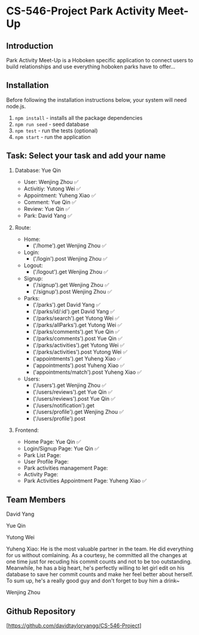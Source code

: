 # CS-546-Project Park Activity Meet-Up

## Introduction

Park Activity Meet-Up is a Hoboken specific application to connect users to build relationships and use everything hoboken parks have to offer...

## Installation

Before following the installation instructions below, your system will need node.js.

1. `npm install` - installs all the package dependencies
2. `npm run seed` - seed database
3. `npm test` - run the tests (optional)
4. `npm start` - run the application

## Task: Select your task and add your name

1. Database: Yue Qin
   - User: Wenjing Zhou :white_check_mark:
   - Activitiy: Yutong Wei :white_check_mark:
   - Appointment: Yuheng Xiao :white_check_mark:
   - Comment: Yue Qin :white_check_mark:
   - Review: Yue Qin :white_check_mark:
   - Park: David Yang :white_check_mark:
2. Route:

   - Home:
     - ('/home').get Wenjing Zhou :white_check_mark:
   - Login:
     - ('/login').post Wenjing Zhou :white_check_mark:
   - Logout:
     - ('/logout').get Wenjing Zhou :white_check_mark:
   - Signup:
     - ('/signup').get Wenjing Zhou :white_check_mark:
     - ('/signup').post Wenjing Zhou :white_check_mark:
   - Parks:
     - ('/parks').get David Yang :white_check_mark:
     - ('/parks/id/:id').get David Yang :white_check_mark:
     - ('/parks/search').get Yutong Wei :white_check_mark:
     - ('/parks/allParks').get Yutong Wei :white_check_mark:
     - ('/parks/comments').get Yue Qin :white_check_mark:
     - ('/parks/comments').post Yue Qin :white_check_mark:
     - ('/parks/activities').get Yutong Wei :white_check_mark:
     - ('/parks/activities').post Yutong Wei :white_check_mark:
     - ('appointments').get Yuheng Xiao :white_check_mark:
     - ('appointments').post Yuheng Xiao :white_check_mark:
     - ('appointments/match').post Yuheng Xiao :white_check_mark:
   - Users:
     - ('/users').get Wenjing Zhou :white_check_mark:
     - ('/users/reviews').get Yue Qin :white_check_mark:
     - ('/users/reviews').post Yue Qin :white_check_mark:
     - ('/users/notification').get
     - ('/users/profile').get Wenjing Zhou :white_check_mark:
     - ('/users/profile').post

3. Frontend:
   - Home Page: Yue Qin :white_check_mark:
   - Login/Signup Page: Yue Qin :white_check_mark:
   - Park List Page:
   - User Profile Page:
   - Park activities management Page:
   - Activity Page:
   - Park Activities Appointment Page: Yuheng Xiao :white_check_mark:

## Team Members

David Yang

Yue Qin

Yutong Wei

Yuheng Xiao: He is the most valuable partner in the team. He did everything for us without comlaining. As a courtesy, he committed all the changes at one time just for recuding his commit counts and not to be too outstanding. Meanwhile, he has a big heart, he's perfectly willing to let girl edit on his database to save her commit counts and make her feel better about herself. To sum up, he's a really good guy and don't forget to buy him a drink~

Wenjing Zhou

## Github Repository

[https://github.com/davidtayloryangg/CS-546-Project]
